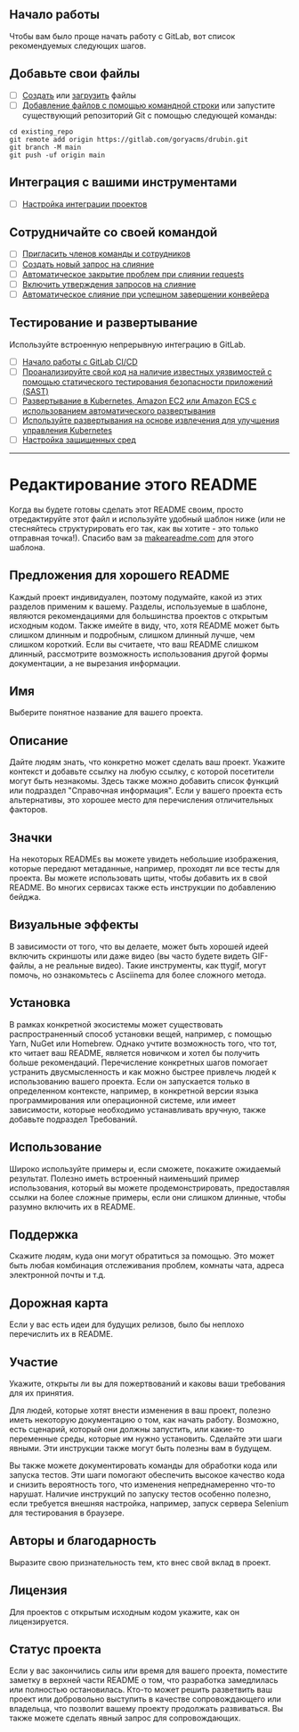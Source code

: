 

## Начало работы

Чтобы вам было проще начать работу с GitLab, вот список рекомендуемых следующих шагов.


## Добавьте свои файлы

- [ ] [Создать](https://docs.gitlab.com/ee/user/project/repository/web_editor.html#create-a-file ) или [загрузить](https://docs.gitlab.com/ee/user/project/repository/web_editor.html#upload-a-file ) файлы
- [ ] [Добавление файлов с помощью командной строки](https://docs.gitlab.com/ee/gitlab-basics/add-file.html#add-a-file-using-the-command-line ) или запустите существующий репозиторий Git с помощью следующей команды:

```
cd existing_repo
git remote add origin https://gitlab.com/goryacms/drubin.git
git branch -M main
git push -uf origin main
```

## Интеграция с вашими инструментами

- [ ] [Настройка интеграции проектов](https://gitlab.com/goryacms/drubin/-/settings/integrations )

## Сотрудничайте со своей командой

- [ ] [Пригласить членов команды и сотрудников](https://docs.gitlab.com/ee/user/project/members/)
- [ ] [Создать новый запрос на слияние](https://docs.gitlab.com/ee/user/project/merge_requests/creating_merge_requests.html )
- [ ] [Автоматическое закрытие проблем при слиянии requests](https://docs.gitlab.com/ee/user/project/issues/managing_issues.html#closing-issues-automatically)
- [ ] [Включить утверждения запросов на слияние](https://docs.gitlab.com/ee/user/project/merge_requests/approvals/)
- [ ] [Автоматическое слияние при успешном завершении конвейера](https://docs.gitlab.com/ee/user/project/merge_requests/merge_when_pipeline_succeeds.html )

## Тестирование и развертывание

Используйте встроенную непрерывную интеграцию в GitLab.

- [ ] [Начало работы с GitLab CI/CD](https://docs.gitlab.com/ee/ci/quick_start/index.html )
- [ ] [Проанализируйте свой код на наличие известных уязвимостей с помощью статического тестирования безопасности приложений (SAST)](https://docs.gitlab.com/ee/user/application_security/sast/)
- [ ] [Развертывание в Kubernetes, Amazon EC2 или Amazon ECS с использованием автоматического развертывания](https://docs.gitlab.com/ee/topics/autodevops/requirements.html )
- [ ] [Используйте развертывания на основе извлечения для улучшения управления Kubernetes](https://docs.gitlab.com/ee/user/clusters/agent/)
- [ ] [Настройка защищенных сред](https://docs.gitlab.com/ee/ci/environments/protected_environments.html )

***

# Редактирование этого README

Когда вы будете готовы сделать этот README своим, просто отредактируйте этот файл и используйте удобный шаблон ниже (или не стесняйтесь структурировать его так, как вы хотите - это только отправная точка!).  Спасибо вам за [makeareadme.com](https://www.makeareadme.com/) для этого шаблона.

## Предложения для хорошего README
Каждый проект индивидуален, поэтому подумайте, какой из этих разделов применим к вашему. Разделы, используемые в шаблоне, являются рекомендациями для большинства проектов с открытым исходным кодом. Также имейте в виду, что, хотя README может быть слишком длинным и подробным, слишком длинный лучше, чем слишком короткий. Если вы считаете, что ваш README слишком длинный, рассмотрите возможность использования другой формы документации, а не вырезания информации.

## Имя
Выберите понятное название для вашего проекта.

## Описание
Дайте людям знать, что конкретно может сделать ваш проект. Укажите контекст и добавьте ссылку на любую ссылку, с которой посетители могут быть незнакомы. Здесь также можно добавить список функций или подраздел "Справочная информация". Если у вашего проекта есть альтернативы, это хорошее место для перечисления отличительных факторов.

## Значки
На некоторых READMEs вы можете увидеть небольшие изображения, которые передают метаданные, например, проходят ли все тесты для проекта. Вы можете использовать щиты, чтобы добавить их в свой README. Во многих сервисах также есть инструкции по добавлению бейджа.

## Визуальные эффекты
В зависимости от того, что вы делаете, может быть хорошей идеей включить скриншоты или даже видео (вы часто будете видеть GIF-файлы, а не реальные видео). Такие инструменты, как ttygif, могут помочь, но ознакомьтесь с Asciinema для более сложного метода.

## Установка
В рамках конкретной экосистемы может существовать распространенный способ установки вещей, например, с помощью Yarn, NuGet или Homebrew. Однако учтите возможность того, что тот, кто читает ваш README, является новичком и хотел бы получить больше рекомендаций. Перечисление конкретных шагов помогает устранить двусмысленность и как можно быстрее привлечь людей к использованию вашего проекта. Если он запускается только в определенном контексте, например, в конкретной версии языка программирования или операционной системе, или имеет зависимости, которые необходимо устанавливать вручную, также добавьте подраздел Требований.

## Использование
Широко используйте примеры и, если сможете, покажите ожидаемый результат. Полезно иметь встроенный наименьший пример использования, который вы можете продемонстрировать, предоставляя ссылки на более сложные примеры, если они слишком длинные, чтобы разумно включить их в README.

## Поддержка
Скажите людям, куда они могут обратиться за помощью. Это может быть любая комбинация отслеживания проблем, комнаты чата, адреса электронной почты и т.д.

## Дорожная карта
Если у вас есть идеи для будущих релизов, было бы неплохо перечислить их в README.

## Участие
Укажите, открыты ли вы для пожертвований и каковы ваши требования для их принятия.

Для людей, которые хотят внести изменения в ваш проект, полезно иметь некоторую документацию о том, как начать работу. Возможно, есть сценарий, который они должны запустить, или какие-то переменные среды, которые им нужно установить. Сделайте эти шаги явными. Эти инструкции также могут быть полезны вам в будущем.

Вы также можете документировать команды для обработки кода или запуска тестов. Эти шаги помогают обеспечить высокое качество кода и снизить вероятность того, что изменения непреднамеренно что-то нарушат. Наличие инструкций по запуску тестов особенно полезно, если требуется внешняя настройка, например, запуск сервера Selenium для тестирования в браузере.

## Авторы и благодарность
Выразите свою признательность тем, кто внес свой вклад в проект.

## Лицензия
Для проектов с открытым исходным кодом укажите, как он лицензируется.

## Статус проекта
Если у вас закончились силы или время для вашего проекта, поместите заметку в верхней части README о том, что разработка замедлилась или полностью остановилась. Кто-то может решить разветвить ваш проект или добровольно выступить в качестве сопровождающего или владельца, что позволит вашему проекту продолжать развиваться. Вы также можете сделать явный запрос для сопровождающих.
